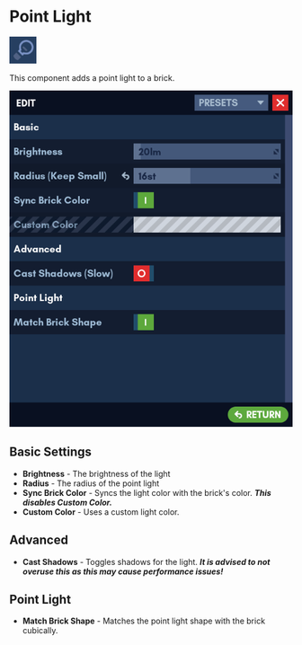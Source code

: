 # Point Light

![Icon](../images/components/point_light.png)

This component adds a point light to a brick.

![Edit Menu](../images/components/edit_menu_point_light.png)

## Basic Settings

* **Brightness** - The brightness of the light
* **Radius** - The radius of the point light
* **Sync Brick Color** - Syncs the light color with the brick's color. ***This disables Custom Color.***
* **Custom Color** - Uses a custom light color.

## Advanced

* **Cast Shadows** - Toggles shadows for the light. ***It is advised to not overuse this as this may cause performance issues!***

## Point Light

* **Match Brick Shape** - Matches the point light shape with the brick cubically.